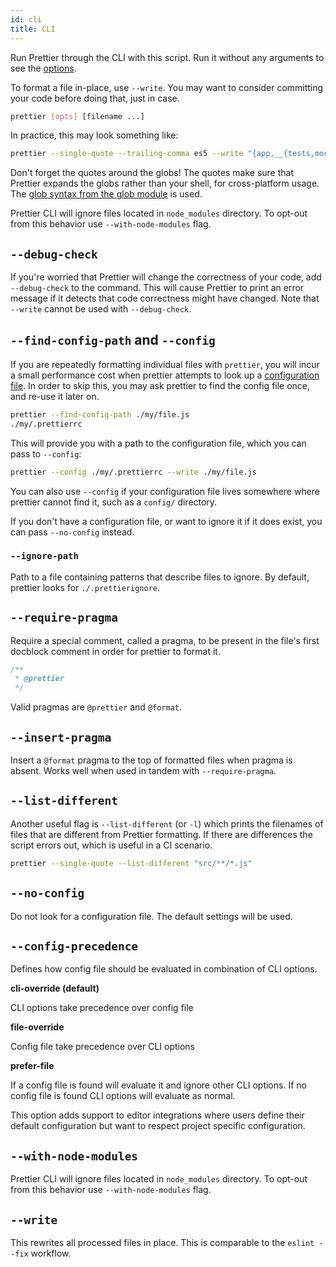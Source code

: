 ```yaml
---
id: cli
title: CLI
---
```


Run Prettier through the CLI with this script. Run it without any arguments to
see the [options](options.md).

To format a file in-place, use `--write`. You may want to consider committing
your code before doing that, just in case.

```bash
prettier [opts] [filename ...]
```

In practice, this may look something like:

```bash
prettier --single-quote --trailing-comma es5 --write "{app,__{tests,mocks}__}/**/*.js"
```

Don't forget the quotes around the globs! The quotes make sure that Prettier
expands the globs rather than your shell, for cross-platform usage. The
[glob syntax from the glob module](https://github.com/isaacs/node-glob/blob/master/README.md#glob-primer)
is used.

Prettier CLI will ignore files located in `node_modules` directory. To opt-out
from this behavior use `--with-node-modules` flag.

## `--debug-check`

If you're worried that Prettier will change the correctness of your code, add
`--debug-check` to the command. This will cause Prettier to print an error
message if it detects that code correctness might have changed. Note that
`--write` cannot be used with `--debug-check`.

## `--find-config-path` and `--config`

If you are repeatedly formatting individual files with `prettier`, you will
incur a small performance cost when prettier attempts to look up a
[configuration file](configuration.md). In order to skip this, you may ask
prettier to find the config file once, and re-use it later on.

```bash
prettier --find-config-path ./my/file.js
./my/.prettierrc
```

This will provide you with a path to the configuration file, which you can pass
to `--config`:

```bash
prettier --config ./my/.prettierrc --write ./my/file.js
```

You can also use `--config` if your configuration file lives somewhere where
prettier cannot find it, such as a `config/` directory.

If you don't have a configuration file, or want to ignore it if it does exist,
you can pass `--no-config` instead.

### `--ignore-path`

Path to a file containing patterns that describe files to ignore. By default,
prettier looks for `./.prettierignore`.

## `--require-pragma`

Require a special comment, called a pragma, to be present in the file's first
docblock comment in order for prettier to format it.

```js
/**
 * @prettier
 */
```

Valid pragmas are `@prettier` and `@format`.

## `--insert-pragma`

Insert a `@format` pragma to the top of formatted files when pragma is absent.
Works well when used in tandem with `--require-pragma`.

## `--list-different`

Another useful flag is `--list-different` (or `-l`) which prints the filenames
of files that are different from Prettier formatting. If there are differences
the script errors out, which is useful in a CI scenario.

```bash
prettier --single-quote --list-different "src/**/*.js"
```

## `--no-config`

Do not look for a configuration file. The default settings will be used.

## `--config-precedence`

Defines how config file should be evaluated in combination of CLI options.

**cli-override (default)**

CLI options take precedence over config file

**file-override**

Config file take precedence over CLI options

**prefer-file**

If a config file is found will evaluate it and ignore other CLI options. If no
config file is found CLI options will evaluate as normal.

This option adds support to editor integrations where users define their default
configuration but want to respect project specific configuration.

## `--with-node-modules`

Prettier CLI will ignore files located in `node_modules` directory. To opt-out
from this behavior use `--with-node-modules` flag.

## `--write`

This rewrites all processed files in place. This is comparable to the `eslint
--fix` workflow.
